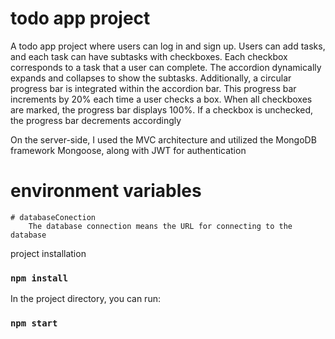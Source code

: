 # todo app project 

  A todo app project where users can log in and sign up. Users can add tasks, and each task can have subtasks with checkboxes. Each checkbox corresponds to a task that a user can complete. The accordion dynamically expands and collapses to show the subtasks. Additionally, a circular progress bar is integrated within the accordion bar. This progress bar increments by 20% each time a user checks a box. When all checkboxes are marked, the progress bar displays 100%. If a checkbox is unchecked, the progress bar decrements accordingly


 On the server-side, I used the MVC architecture and utilized the MongoDB framework Mongoose, along with JWT for authentication

# environment variables
    # databaseConection
        The database connection means the URL for connecting to the database

 project installation 

###  `npm install`


In the project directory, you can run:

### `npm start`
